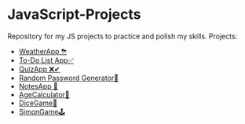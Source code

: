 # JavaScript-Projects
Repository for my JS projects to practice and polish my skills.
Projects:
* [WeatherApp ⛈](https://github.com/bleudo/JavaScript-Projects/tree/main/WeatherApp) 
* [To-Do List App✅](https://github.com/bleudo/JavaScript-Projects/tree/main/ToDoListApp)
* [QuizApp ❌✔](https://github.com/bleudo/JavaScript-Projects/tree/main/QuizApp)
* [Random Password Generator🔑](https://github.com/bleudo/JavaScript-Projects/tree/main/Random-Password-Generator)
* [NotesApp 📝](https://github.com/bleudo/JavaScript-Projects/tree/main/NotesApp)
* [AgeCalculator📅](https://github.com/bleudo/JavaScript-Projects/commit/c58c833dda4507dde90abd13afb8a11dd73a0c4e)
* [DiceGame🎲](https://github.com/bleudo/JavaScript-Projects/tree/main/DiceGame)
* [SimonGame🕹](https://github.com/bleudo/JavaScript-Projects/tree/main/SimonGame)